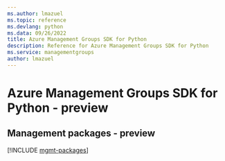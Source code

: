 ```yaml
---
ms.author: lmazuel
ms.topic: reference
ms.devlang: python
ms.data: 09/26/2022
title: Azure Management Groups SDK for Python
description: Reference for Azure Management Groups SDK for Python
ms.service: managementgroups
author: lmazuel
---
```

# Azure Management Groups SDK for Python - preview

## Management packages - preview
[!INCLUDE [mgmt-packages](management-groups-mgmt-index.md)]
